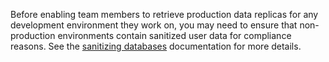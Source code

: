 Before enabling team members to retrieve production data replicas for any development environment they work on, you may need to ensure that non-production environments contain sanitized user data for compliance reasons. 
See the [sanitizing databases](/development/sanitize-db) documentation for more details.
